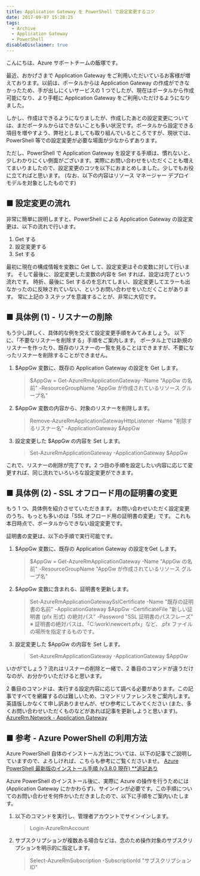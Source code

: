 ```yaml
---
title: Application Gateway を PowerShell で設定変更するコツ
date: 2017-09-07 15:28:25
tags:
  - Archive
  - Application Gateway
  - PowerShell
disableDisclaimer: true
---
```


こんにちは、Azure サポートチームの飯塚です。

最近、おかげさまで Application Gateway をご利用いただいているお客様が増えております。以前は、ポータルからは Application Gateway の作成ができなかったため、手が出しにくいサービスの 1 つでしたが、現在はポータルから作成可能になり、より手軽に Application Gateway をご利用いただけるようになりました。

しかし、作成はできるようになりましたが、作成したあとの設定変更については、まだポータルからはできないことも多い状況です。ポータルから設定できる項目を増やすよう、弊社としましても取り組んでいるところですが、現状では、PowerShell 等での設定変更が必要な場面が少なからずあります。

ただし、PowerShell で Application Gateway を設定する手順は、慣れないと、少しわかりにくい側面がございます。実際にお問い合わせをいただくことも増えてまいりましたので、設定変更のコツを以下におまとめしました。少しでもお役に立てればと思います。
(なお、以下の内容はリソース マネージャー デプロイ モデルを対象としたものです)

## ■ 設定変更の流れ
非常に簡単に説明しますと、PowerShell による Application Gateway の設定変更は、以下の流れで行います。

1. Get する
1. 設定変更する
1. Set する

最初に現在の構成情報を変数に Get して、設定変更はその変数に対して行います。
そして最後に、設定変更した変数の内容を Set すれば、設定は完了という流れです。
時折、最後に Set するのを忘れてしまい、設定変更してエラーも出なかったのに反映されていない、というお問い合わせをいただくことがあります。
常に上記の 3 ステップを意識することが、非常に大切です。

## ■ 具体例 (1) - リスナーの削除
もう少し詳しく、具体的な例を交えて設定変更手順をみてみましょう。
以下に、「不要なリスナーを削除する」手順をご案内します。
ポータル上では新規のリスナーを作ったり、既存のリスナーの一覧を見ることはできますが、不要になったリスナーを削除することができません。

1. $AppGw 変数に、既存の Application Gateway の設定を Get します。
   >$AppGw = Get-AzureRmApplicationGateway -Name "AppGw の名前" -ResourceGroupName "AppGw が作成されているリソース グループ名"

2. $AppGw 変数の内容から、対象のリスナーを削除します。
   >Remove-AzureRmApplicationGatewayHttpListener -Name "削除するリスナー名" -ApplicationGateway $AppGw

3. 設定変更した $AppGw の内容を Set します。
   >Set-AzureRmApplicationGateway -ApplicationGateway $AppGw

これで、リスナーの削除が完了です。2 つ目の手順を設定したい内容に応じて変更すれば、同じ流れでいろいろな設定変更ができます。

## ■ 具体例 (2) - SSL オフロード用の証明書の変更
もう 1 つ、具体例を紹介させていただきます。
お問い合わせいただく設定変更のうち、もっとも多いのは「SSL オフロード用の証明書の変更」です。
これも本日時点で、ポータルからできない設定変更です。

証明書の変更は、以下の手順で実行可能です。

1. $AppGw 変数に、既存の Application Gateway の設定をGet します。
   >$AppGw = Get-AzureRmApplicationGateway -Name "AppGw の名前" -ResourceGroupName "AppGw が作成されているリソース グループ名"

2. $AppGw 変数に含まれる、証明書を更新します。
   >Set-AzureRmApplicationGatewaySslCertificate -Name "既存の証明書の名前" -ApplicationGateway $AppGw -CertificateFile "新しい証明書 (pfx 形式) の絶対パス" -Password "SSL 証明書のパスフレーズ"
   ※ 証明書の絶対パスは、「C:\work\newcert.pfx」など、.pfx ファイルの場所を指定するものです。

3. 設定変更した $AppGw の内容を Set します。
   >Set-AzureRmApplicationGateway -ApplicationGateway $AppGw

いかがでしょう？流れはリスナーの削除と一緒で、2 番目のコマンドが違うだけなのが、お分かりいただけると思います。

2 番目のコマンドは、実行する設定内容に応じて調べる必要があります。この記事ですべてを網羅するのは難しいため、コマンドリファレンスをご案内します。英語版しかなくて申し訳ありませんが、ぜひ参考にしてみてください (また、多くお問い合わせいただくものなどがあれば記事を更新しようと思います)。
[AzureRm.Network - Application Gateway](https://docs.microsoft.com/ja-jp/powershell/module/azurerm.network/?view=azurermps-4.3.1#application_gateway)


## ■ 参考 - Azure PowerShell の利用方法
Azure PowerShell 自体のインストール方法については、以下の記事でご説明していますので、よろしければ、こちらも参考にご覧くださいませ。
[Azure PowerShell 最新版のインストール手順 (v3.8.0 現在) **追記あり](https://blogs.technet.microsoft.com/jpaztech/2017/05/02/azure-powershell-3-8-0-install/)

Azure PowerShell のインストール後に、実際に Azure の操作を行うためには (Application Gateway にかかわらず)、サインインが必要です。この手順についてのお問い合わせを何件かいただきましたので、以下に手順をご案内いたします。

1. 以下のコマンドを実行し、管理者アカウントでサインインします。
   >Login-AzureRmAccount
2. サブスクリプションが複数ある場合などは、念のため操作対象のサブスクリプションを明示的に指定します。
   >Select-AzureRmSubscription -SubscriptionId "サブスクリプション ID"


